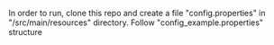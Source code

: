 In order to run, clone this repo and create a file "config.properties" in "/src/main/resources" directory. Follow "config_example.properties" structure
